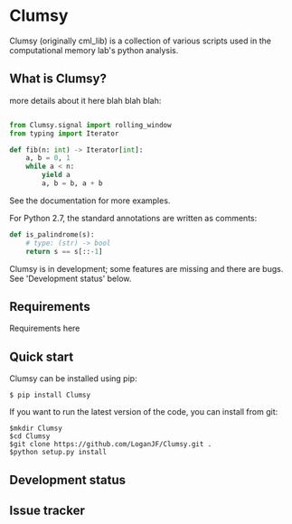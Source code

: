 # Clumsy
Clumsy (originally cml_lib) is a collection of various scripts used in the computational memory lab's python analysis.

What is Clumsy?
-------------

more details about it here blah blah blah:

```python

from Clumsy.signal import rolling_window
from typing import Iterator

def fib(n: int) -> Iterator[int]:
    a, b = 0, 1
    while a < n:
        yield a
        a, b = b, a + b
```
See the documentation for more examples.

For Python 2.7, the standard annotations are written as comments:
```python
def is_palindrome(s):
    # type: (str) -> bool
    return s == s[::-1]
```

Clumsy is in development; some features are missing and there are bugs.
See 'Development status' below.

Requirements
------------

Requirements here


Quick start
-----------

Clumsy can be installed using pip:

    $ pip install Clumsy

If you want to run the latest version of the code, you can install from git:

    $mkdir Clumsy
    $cd Clumsy
    $git clone https://github.com/LoganJF/Clumsy.git .
    $python setup.py install


Development status
------------------

Issue tracker
-------------
